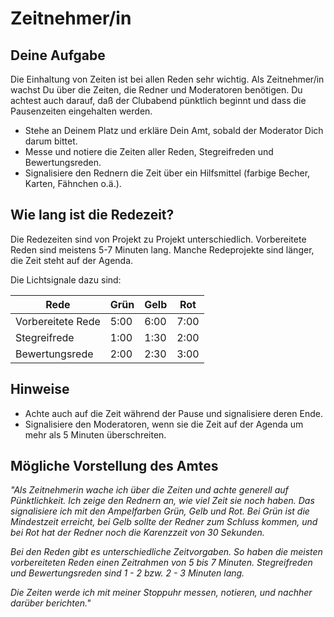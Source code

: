 
# Zeitnehmer/in

## Deine Aufgabe

Die Einhaltung von Zeiten ist bei allen Reden sehr wichtig. 
Als Zeitnehmer/in wachst Du über die Zeiten, die Redner und Moderatoren benötigen. Du achtest auch darauf, daß der Clubabend pünktlich beginnt und dass die Pausenzeiten eingehalten werden.

* Stehe an Deinem Platz und erkläre Dein Amt, sobald der Moderator Dich darum bittet.
* Messe und notiere die Zeiten aller Reden, Stegreifreden und Bewertungsreden.
* Signalisiere den Rednern die Zeit über ein Hilfsmittel (farbige Becher, Karten, Fähnchen o.ä.).


## Wie lang ist die Redezeit?

Die Redezeiten sind von Projekt zu Projekt unterschiedlich. Vorbereitete Reden sind meistens 5-7 Minuten lang.
Manche Redeprojekte sind länger, die Zeit steht auf der Agenda.

Die Lichtsignale dazu sind:

| Rede | Grün | Gelb | Rot |
|------|------|------|-----|
| Vorbereitete Rede | 5:00 | 6:00 | 7:00 |
| Stegreifrede | 1:00 | 1:30 | 2:00 |
| Bewertungsrede | 2:00 | 2:30 | 3:00 |

## Hinweise

* Achte auch auf die Zeit während der Pause und signalisiere deren Ende.
* Signalisiere den Moderatoren, wenn sie die Zeit auf der Agenda um mehr als 5 Minuten überschreiten.


## Mögliche Vorstellung des Amtes

*"Als Zeitnehmerin wache ich über die Zeiten und achte generell auf Pünktlichkeit.
Ich zeige den Rednern an, wie viel Zeit sie noch haben.
Das signalisiere ich mit den Ampelfarben Grün, Gelb und Rot.
Bei Grün ist die Mindestzeit erreicht, bei Gelb sollte der Redner zum Schluss kommen, und bei Rot hat der Redner noch die Karenzzeit von 30 Sekunden.*

*Bei den Reden gibt es unterschiedliche Zeitvorgaben.
So haben die meisten vorbereiteten Reden einen Zeitrahmen von 5 bis 7 Minuten.
Stegreifreden und Bewertungsreden sind 1 - 2 bzw. 2 - 3 Minuten lang.*

*Die Zeiten werde ich mit meiner Stoppuhr messen, notieren, und nachher darüber berichten."*


